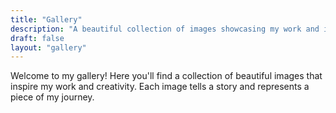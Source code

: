 ```yaml
---
title: "Gallery"
description: "A beautiful collection of images showcasing my work and inspiration."
draft: false
layout: "gallery"
---
```


Welcome to my gallery! Here you'll find a collection of beautiful images that inspire my work and creativity. Each image tells a story and represents a piece of my journey.
